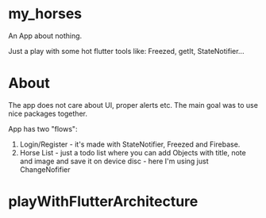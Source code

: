# my_horses

An App about nothing.

Just a play with some hot flutter tools like: Freezed, getIt, StateNotifier...

# About

The app does not care about UI, proper alerts etc. The main goal was to use nice packages together.

App has two "flows":

1. Login/Register - it's made with StateNotifier, Freezed and Firebase.
2. Horse List - just a todo list where you can add Objects with title, note and image and save it on device disc - here I'm using just ChangeNofifier

# playWithFlutterArchitecture
